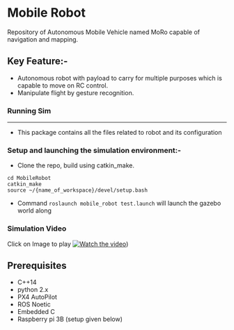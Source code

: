 # Mobile Robot
Repository of Autonomous Mobile Vehicle named MoRo capable of navigation and mapping.

## Key Feature:-
* Autonomous robot with payload to carry for multiple purposes which is capable to move on RC control.
* Manipulate flight by gesture recognition.

<!--## Electro-mechanical design:

* Drone frame.
![Image alt text](Media/Capture1-removebg-preview.png?raw=true "Drone frame")


## Flight Controller Schematic:
![Image alt text](Media/sch.PNG?raw=true "Schematic")

## ROS Packages:
* [SkyLark package](#flying_skylark)-->

### Running Sim
------------------
* This package contains all the files related to robot and its configuration 

### Setup and launching the simulation environment:-

* Clone the repo, build using catkin_make.
```
cd MobileRobot
catkin_make
source ~/{name_of_workspace}/devel/setup.bash

```

* Command `roslaunch mobile_robot test.launch` will launch the gazebo world along 


### Simulation Video
Click on Image to play
[![Watch the video](https://drive.google.com/file/d/14UZnkJskSmzBEio8NkAA1Ng_3ccjfzua/view?usp=sharing)](https://drive.google.com/file/d/14UZnkJskSmzBEio8NkAA1Ng_3ccjfzua/view?usp=sharing))


## Prerequisites
* C++14
* python 2.x
* PX4 AutoPilot
* ROS Noetic
* Embedded C
* Raspberry pi 3B (setup given below)
